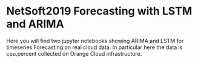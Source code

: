 # NetSoft2019 Forecasting with LSTM and ARIMA
Here you will find two jupyter notebooks showing ARIMA and LSTM for timeseries Forecasting on real cloud data. 
In particular here the data is cpu.percent collected on Orange Cloud infrastructure. 
